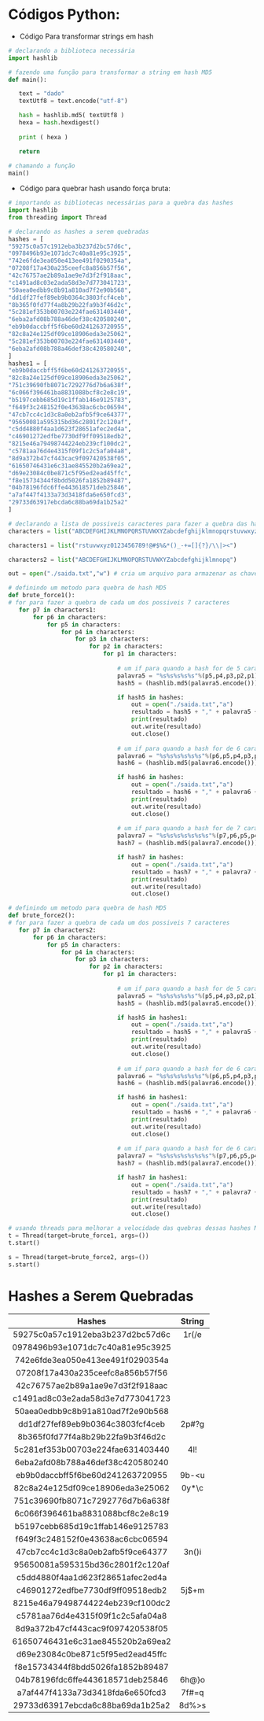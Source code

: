 # Códigos Python:
 * Código Para transformar strings em hash 
 
 ~~~Python
 # declarando a biblioteca necessária
 import hashlib

# fazendo uma função para transformar a string em hash MD5
def main(): 

    text = "dado"
    textUtf8 = text.encode("utf-8")

    hash = hashlib.md5( textUtf8 )
    hexa = hash.hexdigest()
   
    print ( hexa )

    return
    
# chamando a função
main()
 ~~~
 * Código para quebrar hash usando força bruta:
 
 ~~~Python
 # importando as bibliotecas necessárias para a quebra das hashes
import hashlib
from threading import Thread

# declarando as hashes a serem quebradas
hashes = [
"59275c0a57c1912eba3b237d2bc57d6c",
"0978496b93e1071dc7c40a81e95c3925",
"742e6fde3ea050e413ee491f0290354a",
"07208f17a430a235ceefc8a856b57f56",
"42c76757ae2b89a1ae9e7d3f2f918aac",
"c1491ad8c03e2ada58d3e7d773041723",
"50aea0edbb9c8b91a810ad7f2e90b568",
"dd1df27fef89eb9b0364c3803fcf4ceb",
"8b365f0fd77f4a8b29b22fa9b3f46d2c",
"5c281ef353b00703e224fae631403440",
"6eba2afd08b788a46def38c420580240",
"eb9b0daccbff5f6be60d241263720955",
"82c8a24e125df09ce18906eda3e25062",
"5c281ef353b00703e224fae631403440",
"6eba2afd08b788a46def38c420580240",
]
hashes1 = [
"eb9b0daccbff5f6be60d241263720955",
"82c8a24e125df09ce18906eda3e25062",
"751c39690fb8071c7292776d7b6a638f",
"6c066f396461ba8831088bcf8c2e8c19",
"b5197cebb685d19c1ffab146e9125783",
"f649f3c248152f0e43638ac6cbc06594",
"47cb7cc4c1d3c8a0eb2afb5f9ce64377",
"95650081a595315bd36c2801f2c120af",
"c5dd4880f4aa1d623f28651afec2ed4a",
"c46901272edfbe7730df9ff09518edb2",
"8215e46a79498744224eb239cf100dc2",
"c5781aa76d4e4315f09f1c2c5afa04a8",
"8d9a372b47cf443cac9f097420538f05",
"61650746431e6c31ae845520b2a69ea2",
"d69e23084c0be871c5f95ed2ead45ffc",
"f8e15734344f8bdd5026fa1852b89487",
"04b78196fdc6ffe443618571deb25846",
"a7af447f4133a73d3418fda6e650fcd3",
"29733d63917ebcda6c88ba69da1b25a2"
]

# declarando a lista de possiveis caracteres para fazer a quebra das hashes
characters = list("ABCDEFGHIJKLMNOPQRSTUVWXYZabcdefghijklmnopqrstuvwxyz0123456789!@#$%&*()_-+=[]{?}/\\|><")

characters1 = list("rstuvwxyz0123456789!@#$%&*()_-+=[]{?}/\\|><")

characters2 = list("ABCDEFGHIJKLMNOPQRSTUVWXYZabcdefghijklmnopq")

out = open("./saida.txt","w") # cria um arquivo para armazenar as chaves descriptografadas 

# definindo um metodo para quebra de hash MD5
def brute_force1():
# for para fazer a quebra de cada um dos possiveis 7 caracteres
    for p7 in characters1:
        for p6 in characters:
            for p5 in characters:
                for p4 in characters:
                    for p3 in characters:
                        for p2 in characters:
                            for p1 in characters:
                                
                                # um if para quando a hash for de 5 caracteres
                                palavra5 = "%s%s%s%s%s"%(p5,p4,p3,p2,p1)
                                hash5 = (hashlib.md5(palavra5.encode())).hexdigest()

                                if hash5 in hashes:
                                    out = open("./saida.txt","a")
                                    resultado = hash5 + "," + palavra5 + "\n"
                                    print(resultado)
                                    out.write(resultado)
                                    out.close()
                                
                                # um if para quando a hash for de 6 caracteres
                                palavra6 = "%s%s%s%s%s%s"%(p6,p5,p4,p3,p2,p1)
                                hash6 = (hashlib.md5(palavra6.encode())).hexdigest()

                                if hash6 in hashes:
                                    out = open("./saida.txt","a")
                                    resultado = hash6 + "," + palavra6 + "\n"
                                    print(resultado)
                                    out.write(resultado)
                                    out.close()
                                
                                # um if para quando a hash for de 7 caracteres
                                palavra7 = "%s%s%s%s%s%s%s"%(p7,p6,p5,p4,p3,p2,p1)
                                hash7 = (hashlib.md5(palavra7.encode())).hexdigest()

                                if hash7 in hashes:
                                    out = open("./saida.txt","a") 
                                    resultado = hash7 + "," + palavra7 + "\n"
                                    print(resultado)
                                    out.write(resultado)
                                    out.close()

# definindo um metodo para quebra de hash MD5
def brute_force2():
# for para fazer a quebra de cada um dos possiveis 7 caracteres
    for p7 in characters2:
        for p6 in characters:
            for p5 in characters:
                for p4 in characters:
                    for p3 in characters:
                        for p2 in characters:
                            for p1 in characters:
                            
                                # um if para quando a hash for de 5 caracteres
                                palavra5 = "%s%s%s%s%s"%(p5,p4,p3,p2,p1)
                                hash5 = (hashlib.md5(palavra5.encode())).hexdigest()

                                if hash5 in hashes1:
                                    out = open("./saida.txt","a")
                                    resultado = hash5 + "," + palavra5 + "\n"
                                    print(resultado)
                                    out.write(resultado)
                                    out.close()
                                
                                # um if para quando a hash for de 6 caracteres
                                palavra6 = "%s%s%s%s%s%s"%(p6,p5,p4,p3,p2,p1)
                                hash6 = (hashlib.md5(palavra6.encode())).hexdigest()

                                if hash6 in hashes1:
                                    out = open("./saida.txt","a")
                                    resultado = hash6 + "," + palavra6 + "\n"
                                    print(resultado)
                                    out.write(resultado)
                                    out.close()
                                
                                # um if para quando a hash for de 6 caracteres
                                palavra7 = "%s%s%s%s%s%s%s"%(p7,p6,p5,p4,p3,p2,p1)
                                hash7 = (hashlib.md5(palavra7.encode())).hexdigest()

                                if hash7 in hashes1:
                                    out = open("./saida.txt","a") 
                                    resultado = hash7 + "," + palavra7 + "\n"
                                    print(resultado)
                                    out.write(resultado)
                                    out.close()

# usando threads para melhorar a velocidade das quebras dessas hashes MD5
t = Thread(target=brute_force1, args=())
t.start()

s = Thread(target=brute_force2, args=())
s.start()
 ~~~
 
 # Hashes a Serem Quebradas
 
Hashes                          | String      |
:------------------------------:|:-----------:|
59275c0a57c1912eba3b237d2bc57d6c|1r(/e        | 
0978496b93e1071dc7c40a81e95c3925|             |
742e6fde3ea050e413ee491f0290354a|             |
07208f17a430a235ceefc8a856b57f56|             |
42c76757ae2b89a1ae9e7d3f2f918aac|             |
c1491ad8c03e2ada58d3e7d773041723|             |
50aea0edbb9c8b91a810ad7f2e90b568|             |
dd1df27fef89eb9b0364c3803fcf4ceb|2p#?g        | 
8b365f0fd77f4a8b29b22fa9b3f46d2c|             |
5c281ef353b00703e224fae631403440| 4l!|k       |
6eba2afd08b788a46def38c420580240|             |
eb9b0daccbff5f6be60d241263720955|9b-<u        |
82c8a24e125df09ce18906eda3e25062|0y*\c        |
751c39690fb8071c7292776d7b6a638f|             |
6c066f396461ba8831088bcf8c2e8c19|             |
b5197cebb685d19c1ffab146e9125783|             |
f649f3c248152f0e43638ac6cbc06594|             |
47cb7cc4c1d3c8a0eb2afb5f9ce64377|3n()i        |
95650081a595315bd36c2801f2c120af|             |
c5dd4880f4aa1d623f28651afec2ed4a|             |
c46901272edfbe7730df9ff09518edb2|5j$+m        |
8215e46a79498744224eb239cf100dc2|             |
c5781aa76d4e4315f09f1c2c5afa04a8|             |
8d9a372b47cf443cac9f097420538f05|             |
61650746431e6c31ae845520b2a69ea2|             |
d69e23084c0be871c5f95ed2ead45ffc|             |
f8e15734344f8bdd5026fa1852b89487|             |
04b78196fdc6ffe443618571deb25846|6h@}o        |
a7af447f4133a73d3418fda6e650fcd3|7f#=q        |
29733d63917ebcda6c88ba69da1b25a2|8d%>s        |

 

 
